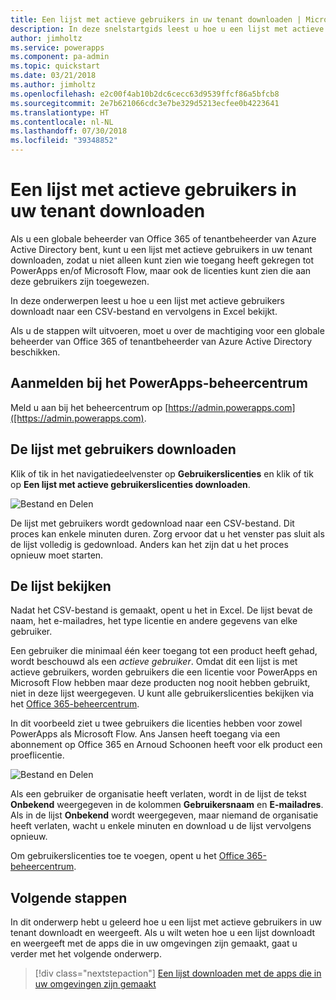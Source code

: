 ```yaml
---
title: Een lijst met actieve gebruikers in uw tenant downloaden | Microsoft Docs
description: In deze snelstartgids leest u hoe u een lijst met actieve gebruikers in uw tenant kunt downloaden.
author: jimholtz
ms.service: powerapps
ms.component: pa-admin
ms.topic: quickstart
ms.date: 03/21/2018
ms.author: jimholtz
ms.openlocfilehash: e2c00f4ab10b2dc6cecc63d9539ffcf86a5bfcb8
ms.sourcegitcommit: 2e7b621066cdc3e7be329d5213ecfee0b4223641
ms.translationtype: HT
ms.contentlocale: nl-NL
ms.lasthandoff: 07/30/2018
ms.locfileid: "39348852"
---
```

# <a name="download-a-list-of-active-users-in-your-tenant"></a>Een lijst met actieve gebruikers in uw tenant downloaden
Als u een globale beheerder van Office 365 of tenantbeheerder van Azure Active Directory bent, kunt u een lijst met actieve gebruikers in uw tenant downloaden, zodat u niet alleen kunt zien wie toegang heeft gekregen tot PowerApps en/of Microsoft Flow, maar ook de licenties kunt zien die aan deze gebruikers zijn toegewezen.

In deze onderwerpen leest u hoe u een lijst met actieve gebruikers downloadt naar een CSV-bestand en vervolgens in Excel bekijkt.

Als u de stappen wilt uitvoeren, moet u over de machtiging voor een globale beheerder van Office 365 of tenantbeheerder van Azure Active Directory beschikken.

## <a name="sign-in-to-the-powerapps-admin-center"></a>Aanmelden bij het PowerApps-beheercentrum
Meld u aan bij het beheercentrum op [https://admin.powerapps.com]([https://admin.powerapps.com).

## <a name="download-the-list-of-users"></a>De lijst met gebruikers downloaden
Klik of tik in het navigatiedeelvenster op **Gebruikerslicenties** en klik of tik op **Een lijst met actieve gebruikerslicenties downloaden**.

![Bestand en Delen](./media/admin-view-user-licenses/download-list.png)

De lijst met gebruikers wordt gedownload naar een CSV-bestand. Dit proces kan enkele minuten duren. Zorg ervoor dat u het venster pas sluit als de lijst volledig is gedownload. Anders kan het zijn dat u het proces opnieuw moet starten.

## <a name="view-the-list"></a>De lijst bekijken
Nadat het CSV-bestand is gemaakt, opent u het in Excel. De lijst bevat de naam, het e-mailadres, het type licentie en andere gegevens van elke gebruiker.

Een gebruiker die minimaal één keer toegang tot een product heeft gehad, wordt beschouwd als een *actieve gebruiker*. Omdat dit een lijst is met actieve gebruikers, worden gebruikers die een licentie voor PowerApps en Microsoft Flow hebben maar deze producten nog nooit hebben gebruikt, niet in deze lijst weergegeven. U kunt alle gebruikerslicenties bekijken via het [Office 365-beheercentrum](https://support.office.com/article/Assign-or-remove-licenses-for-Office-365-for-business-997596b5-4173-4627-b915-36abac6786dc).

In dit voorbeeld ziet u twee gebruikers die licenties hebben voor zowel PowerApps als Microsoft Flow. Ans Jansen heeft toegang via een abonnement op Office 365 en Arnoud Schoonen heeft voor elk product een proeflicentie.

![Bestand en Delen](./media/admin-view-user-licenses/table2.png)

Als een gebruiker de organisatie heeft verlaten, wordt in de lijst de tekst **Onbekend** weergegeven in de kolommen **Gebruikersnaam** en **E-mailadres**. Als in de lijst **Onbekend** wordt weergegeven, maar niemand de organisatie heeft verlaten, wacht u enkele minuten en download u de lijst vervolgens opnieuw.

Om gebruikerslicenties toe te voegen, opent u het [Office 365-beheercentrum](https://support.office.com/article/Assign-or-remove-licenses-for-Office-365-for-business-997596b5-4173-4627-b915-36abac6786dc).

## <a name="next-steps"></a>Volgende stappen
In dit onderwerp hebt u geleerd hoe u een lijst met actieve gebruikers in uw tenant downloadt en weergeeft. Als u wilt weten hoe u een lijst downloadt en weergeeft met de apps die in uw omgevingen zijn gemaakt, gaat u verder met het volgende onderwerp.

> [!div class="nextstepaction"]
> [Een lijst downloaden met de apps die in uw omgevingen zijn gemaakt](admin-view-apps.md)
